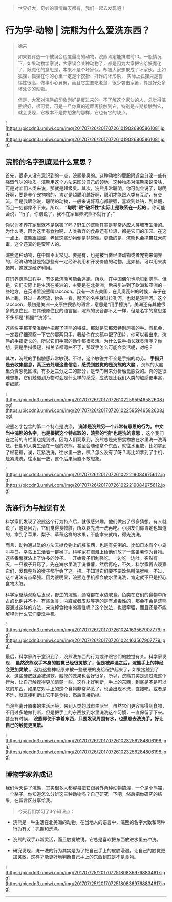 > 世界好大，奇妙的事情每天都有，我们一起去发现吧！

# 行为学·动物 | 浣熊为什么爱洗东西？

> 徐来
> 
> 如果要评选一个被误会程度最高的动物，浣熊肯定能排进前10。一般情况下，如果动物学家说，大家误会某种动物了，都是因为大家把它给妖魔化了，妖魔化的意思是，本来不是个坏家伙，却被大家想象成了坏家伙，比如狐狸，狐狸在你的心里一定是个狡猾、奸诈的坏形象， 实际上狐狸只是警惕性很高，做事小心翼翼，而且它主要吃老鼠，很少袭击家畜，算是好处多坏处少的动物。
> 
> 但是，大家对浣熊的印象刚好是反过来的。不了解这个家伙的人，总觉得浣熊很好，很可爱，可是一旦你真的近距离接触到它，特别是长期接触到它，就会发现，它根本不是你想象的那样，它也有它的缺点。

![https://piccdn3.umiwi.com/img/201707/26/201707261019026805861081.jpg](https://piccdn3.umiwi.com/img/201707/26/201707261019026805861081.jpg)

## 浣熊的名字到底是什么意思？

首先，很多人没有意识到的一点，浣熊是臭的。这种动物的屁股附近会分泌一些有强烈气味的物质。浣熊用这个方法来区分自己的领地。这种物质对浣熊来说没啥，可是对咱们人类来说，那就是超级臭。其次，浣熊非常聪明。你可能会说了，聪明好啊，要是养个宠物啥的，肯定是越聪明越好啊，聪明才能跟人类有互动，有交流。但是我跟你说，聪明的动物，一般来说好奇心都很强，喜欢到处钻，到处翻，而且一刻都停不下来。所以， **“聪明”跟“破坏性”实际上是联系在一起的** 。你可能会说，“行了，你别说了，我不在家里养浣熊不就行了。”

你以为不养在家里就不是祸害了吗？野生的浣熊其实是非常适应人类城市生活的。为什么呢，因为这里有食物啊，人类丢弃的食品还有垃圾，都是它们的乐园。在这一点上，浣熊跟蟑螂、老鼠这些动物倒是非常像。更像的是，浣熊也会携带狂犬病毒，这个还真的是蛮吓人的。

浣熊这种动物，在中国不太常见。要是有，也是被当做经济动物或者宠物来饲养的，经济动物就是指那些有一定经济利用和开发价值的动物，比如猪，可以用来卖猪肉，这就是经济利用。

在饲养浣熊过程中，有少数浣熊可能会逃跑，所以，在中国偶尔也能见到浣熊。但是，它们实际上是生活在美洲的，主要是在北美洲，后来引进到了欧洲和亚洲的一些地方。在英语里浣熊叫raccoon。我有一次去美国，在艾奥瓦州的时候，车子在路上跑，经过一条河流，抬头一看，那河的名字就叫拉孔河，也就是浣熊河。这个raccoon，最初是美洲一支原住民族的语言，意思是“用手擦洗”。美洲还有其他很多的原住民，在其他原住民的语言里，浣熊的发音都不太一样，但是名字的意思差不多都是“抓握”“洗涤”。

这些名字都非常准确地把握了浣熊的特征。那就是它那双特别厉害的手。有机会，一定要仔细观察一下它的那两只手，我给你在文稿中配了图片，你可以看出来，浣熊的手指挺长的，所以它们手部的动作都很灵活。为什么说手指长就灵活呢？你想，要是手指很短，指关节都弯曲不了，那双手怎么可能会灵活呢，对吧？

其次，浣熊的手指触感非常敏锐。不过，这个敏锐并不全是手指的功劳。 **手指只是去收集信息，真正去处理这些信息，感受到触觉的是浣熊的大脑** 。浣熊的大脑里负责感觉区域，有多达三分之二的部分，是专门用来分析触觉感受的。真的是很难想象，它们触碰到万物时会是什么样的感受，应该是比我们人类的触感更丰富，更细腻。

![https://piccdn3.umiwi.com/img/201707/26/201707261022595946582608.jpg](https://piccdn3.umiwi.com/img/201707/26/201707261022595946582608.jpg)

浣熊名字包含的第二个特点是洗涤， **洗涤是浣熊另一个非常有意思的行为。中文当中浣熊的名字，也是根据这个特点取的，浣熊的“浣”也是洗的意思** ，这个我们在之前的专栏里也提到过，因为人们观察到，浣熊总是先把食物放在水里洗一洗再吃。长期和人类生活在一起的浣熊，甚至会随便拿个东西，就往水里放，比如拿到了棉花糖，诶，赶紧洗洗，往水里一放，咦？怎么没有了呀？再比如拿到了手机，赶紧洗洗，往水里一放，这个后果简直不敢想象。

![https://piccdn3.umiwi.com/img/201707/26/201707261022219084975612.jpg](https://piccdn3.umiwi.com/img/201707/26/201707261022219084975612.jpg)

## 洗涤行为与触觉有关

科学家们发现了浣熊这个行为特点后，就很感兴趣。他们做出了很多猜想。有人就说了，这是因为，它们觉得食物脏，所以要先洗一洗再吃。小朋友们你肯定也知道的，拿到了苹果、梨子、草莓这样的水果，不能拿来就啃，得先洗洗。

而且，动物通过洗的方法去掉食物上的脏东西，也是有先例的。比如日本有个小岛叫幸岛。幸岛上生活着一群猴子。科学家在海滩上给他们放了一些番薯作为食物。这些番薯就沾上了许多的沙子。一开始猴子们勉强吃，一边吃一边吐。突然有一天，一只猴子开窍了，先在海水里洗了洗番薯，然后再吃，不久，科学家再去观察它们，发现整群的猴子都学会了这一招。不知道它们要不要改名叫浣猴哈。不过，这个说法有点牵强。因为很明显，浣熊连手机都会放水里洗洗，肯定就不只是担心食物太脏。

科学家继续观察后发现，野生的浣熊，通常都在水边取食。鱼类在它们的食物中所占的比例并不小。有些鱼类，内脏或者皮肤等等的是有点毒性的，那会不会是浣熊要通过这样的方法，来洗掉食物中的毒性呢？这个说法，也很牵强，而且还是不能解释为什么它们要洗手机。

![https://piccdn3.umiwi.com/img/201707/26/201707261024163567907779.jpg](https://piccdn3.umiwi.com/img/201707/26/201707261024163567907779.jpg)

最后，科学家终于意识到了，浣熊洗东西的行为或许跟它们的触觉有关。科学家发现， **虽然浣熊双手本身的触觉已经很灵敏了，但是被弄湿之后，浣熊手上的神经会更加灵敏** 。因为这些神经原来被一些硬硬的皮给保护起来了，如果接触到了水，这些硬皮就会被泡软，触摸的效果也会好很多。所以，浣熊其实是通过洗这个行为，让自己触摸得更加清楚一些，这样才好判断，手上的东西，到底是不是可以吃的东西。如果它对手上的这个食物非常熟悉了，也会出现不洗，直接吃，或者是不洗，就直接判断出它不是食物，然后直接扔掉。

当浣熊离开原来的生活环境，来到人类的城市生活里。虽然它们更容易得到食物，不用过多地做判断，但是把手上的东西放到水里洗洗这个习惯，一直保留了下来。甚至有时候， **浣熊即使不拿着东西，只要发现周围有水，也愿意去洗洗手，好让自己的触觉更灵敏。**

![https://piccdn3.umiwi.com/img/201707/26/201707261023256284806198.jpg](https://piccdn3.umiwi.com/img/201707/26/201707261023256284806198.jpg)

## 博物学家养成记

我们今天讲了浣熊，其实很多人都容易把它跟另外两种动物搞混，一个是小熊猫，一个貉子。你知道怎么分辨这三种动物吗？自己研究一下吧，然后把你研究的结果，在留言区分享给我。

> 今天我们学习了3个知识点：

* 浣熊是一种生活在北美洲的动物。在当地人的语言中，浣熊的名字大致和两种行为有关：抓握和洗涤。

* 浣熊的双手非常灵活，而且触觉敏锐。它总是喜欢把东西放进水里去冲洗。

* 研究发现，洗一洗的行为其实是为了把自己手上的皮肤浸湿，让自己的触觉更加灵敏，这样才能更好地判断自己手上的东西到底是不是食物。

![https://piccdn3.umiwi.com/img/201707/25/201707251808369768834617.jpg](https://piccdn3.umiwi.com/img/201707/25/201707251808369768834617.jpg)

---
